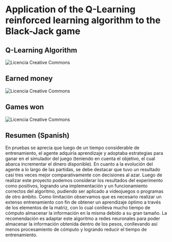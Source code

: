 # Application of the Q-Learning reinforced learning algorithm to the Black-Jack game
## Q-Learning Algorithm
<img alt="Licencia Creative Commons" style="border-width:0" src="https://i.ibb.co/3yk10Ht/image.png" />

## Earned money
<img alt="Licencia Creative Commons" style="border-width:0" src="https://i.ibb.co/M1PPVxK/image.png" />

## Games won
<img alt="Licencia Creative Commons" style="border-width:0" src="https://i.ibb.co/tXhHCQY/image.png" />

## Resumen (Spanish)
En pruebas se aprecia que luego de un tiempo considerable de entrenamiento, el agente adquiría aprendizaje y adoptaba estrategias para ganar en el simulador del juego (teniendo en cuenta el objetivo, el cual abarca incrementar el dinero disponible). En cuanto a la evolución del agente a lo largo de las partidas, se debe destacar que tuvo un resultado casi tres veces mejor comparativamente con decisiones al azar. 
Luego de realizar este proyecto podemos considerar los resultados del experimento como positivos, logrando una implementación y un funcionamiento correctos del algoritmo, pudiendo ser aplicado a videojuegos o programas de otro ámbito.
Como limitación observamos que es necesario realizar un extenso entrenamiento con fin de obtener un aprendizaje óptimo a través de los elementos de la matriz, con lo cual conlleva mucho tiempo de cómputo almacenar la información en la misma debido a su gran tamaño. La recomendación es adaptar este algoritmo a redes neuronales para poder almacenar la información obtenida dentro de los pesos, conllevando así menos procesamiento de cómputo y logrando reducir el tiempo de entrenamiento.
